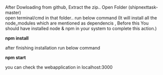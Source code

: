 After Dowloading from github, Extract the zip.. Open Folder (shipnexttask-master) <br>
open terminal/cmd in that folder.. run below command (It will install all the node_modules which are mentioned as dependencis , Before this You should have installed node & npm in your system to complete this action.)

<b>npm install</b>

after finishing installation run below command

<b> npm start</b>
  
 you can check the webapplication in localhost:3000
